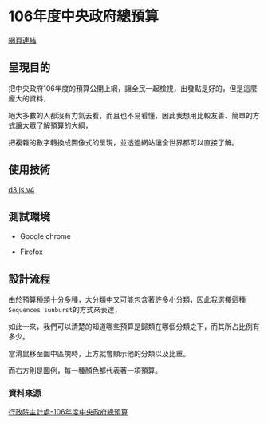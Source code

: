 # 106年度中央政府總預算

[網頁連結](https://ohya1004.github.io/aged-society-visualization/)

## 呈現目的

把中央政府106年度的預算公開上網，讓全民一起檢視，出發點是好的，但是這麼龐大的資料，

絕大多數的人都沒有力氣去看，而且也不易看懂，因此我想用比較友善、簡單的方式讓大眾了解預算的大綱，

把複雜的數字轉換成圖像式的呈現，並透過網站讓全世界都可以直接了解。

## 使用技術

[d3.js v4](https://d3js.org/)

## 測試環境

* Google chrome

* Firefox


## 設計流程

由於預算種類十分多種，大分類中又可能包含著許多小分類，因此我選擇這種```Sequences sunburst```的方式來表達，

如此一來，我們可以清楚的知道哪些預算是歸類在哪個分類之下，而其所占比例有多少。

當滑鼠移至圖中區塊時，上方就會顯示他的分類以及比重。

而右方則是圖例，每一種顏色都代表著一項預算。

### 資料來源

[行政院主計處-106年度中央政府總預算](http://www.dgbas.gov.tw/ct.asp?xItem=40176&CtNode=6306&mp=1)
